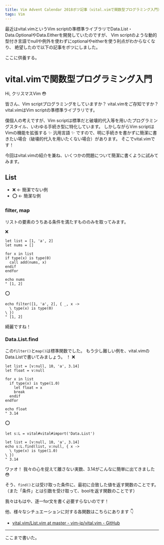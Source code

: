 ```yaml
---
title: Vim Advent Calendar 2018ボツ記事（vital.vimで関数型プログラミング入門）
tags: Vim
---
```


最近はvital.vimというVim scriptの準標準ライブラリでData.List・Data.OptionalやData.Eitherを開発していたのですが、
Vim scriptのような動的型付き言語でnullや例外を使わずにoptionalやeitherを使う利点がわからなくなり、
絶望したので以下の記事をボツにしました。

ここに供養する。

# vital.vimで関数型プログラミング入門

Hi, クリスマスVim :flushed:

皆さん、Vim scriptプログラミングをしていますか？
vital.vimをご存知ですか？
vital.vimはVim scriptの準標準ライブラリです。

僕個人の考えですが、Vim scriptは標準だと破壊的代入等を用いたプログラミングスタイル、いわゆる手続き型に特化しています。
しかしながらVim scriptはVimの機能を拡張する :sparkles: 汎用言語 :sparkles: ですので、明に手続きを書かずに簡潔に書きたい場合（破壊的代入を用いたくない場合）があります。
そこでvital.vimです！

今回はvital.vimの紹介を兼ね、いくつかの問題について簡潔に書くように試みてみます。

## List

- :x: <- 簡潔でない例
- :o: <- 簡潔な例

### filter, map

リストの要素のうちある条件を満たすもののみを取ってみます。

:x:

```vim
let list = [1, 'a', 2]
let nums = []

for x in list
if type(x) is type(0)
  call add(nums, x)
endif
endfor

echo nums
" [1, 2]
```

:o:

```vim
echo filter([1, 'a', 2], { _, x ->
  \ type(x) is type(0)
\ })
" [1, 2]
```

綺麗ですね！

### Data.List.find

この`filter()`と`map()`は標準関数でした。
もう少し難しい例を、vital.vimのData.Listで書いてみましょう。
！
:x:

```vim
let list = [v:null, 10, 'a', 3.14]
let float = v:null

for x in list
  if type(x) is type(1.0)
    let float = x
    break
  endif
endfor

echo float
" 3.14
```

:o:

```vim
let s:L = vital#vital#import('Data.List')

let list = [v:null, 10, 'a', 3.14]
echo s:L.find(list, v:null, { x ->
  \ type(x) is type(1.0)
\ })
" 3.14
```

ワァオ！
我々の心を捉えて離さない実数、3.14がこんなに簡単に出てきました :flushed:

そう、`find()`とは受け取った条件に、最初に合致した値を返す関数のことです。
（また「条件」とは引数を受け取って、boolを返す関数のことです）

我々はもはや、逐一for文を書く必要すらないのです！

他、様々なシチュエーションに対する各関数はこちらにあります :point_down:

- [vital.vim/List.vim at master - vim-jp/vital.vim - GitHub](https://github.com/vim-jp/vital.vim/blob/master/autoload/vital/__vital__/Data/List.vim)

- - -

ここまで書いた。
